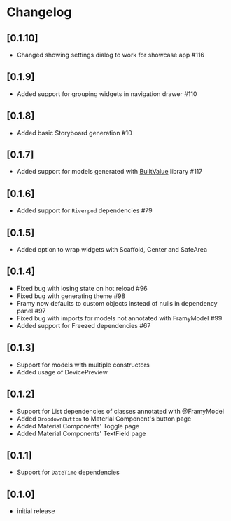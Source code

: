 # Changelog

## [0.1.10]

* Changed showing settings dialog to work for showcase app #116

## [0.1.9]

* Added support for grouping widgets in navigation drawer #110

## [0.1.8]

* Added basic Storyboard generation #10

## [0.1.7]

* Added support for models generated with [BuiltValue](https://pub.dev/packages/built_value) library #117

## [0.1.6]

* Added support for `Riverpod` dependencies #79

## [0.1.5]

* Added option to wrap widgets with Scaffold, Center and SafeArea

## [0.1.4]

* Fixed bug with losing state on hot reload #96
* Fixed bug with generating theme #98
* Framy now defaults to custom objects instead of nulls in dependency panel #97
* Fixed bug with imports for models not annotated with FramyModel #99
* Added support for Freezed dependencies #67

## [0.1.3]

* Support for models with multiple constructors
* Added usage of DevicePreview 

## [0.1.2]

* Support for List dependencies of classes annotated with @FramyModel
* Added `DropdownButton` to Material Component's button page
* Added Material Components' Toggle page
* Added Material Components' TextField page

## [0.1.1]

* Support for `DateTime` dependencies

## [0.1.0]

- initial release
